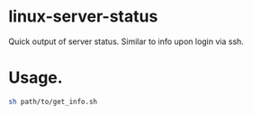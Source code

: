# linux-server-status
Quick output of server status. Similar to info upon login via ssh.

# Usage.
```bash
sh path/to/get_info.sh
```